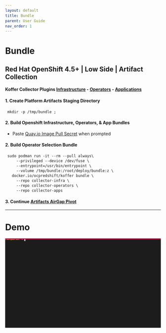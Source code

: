 ```yaml
---
layout: default
title: Bundle
parent: User Guide
nav_order: 1
---
```


# Bundle
## Red Hat OpenShift 4.5+ | Low Side | Artifact Collection
#### Koffer Collector Plugins [Infrastructure] - [Operators] - [Applications]   

#### 1. Create Platform Artifacts Staging Directory
```
 mkdir -p /tmp/bundle ;
```
#### 2. Build Openshift Infrastructure, Operators, & App Bundles
  - Paste [Quay.io Image Pull Secret] when prompted    
    
#### 2. Build Operator Selection Bundle
```
 sudo podman run -it --rm --pull always\
     --privileged --device /dev/fuse \
     --entrypoint=/usr/bin/entrypoint \
     --volume /tmp/bundle:/root/deploy/bundle:z \
   docker.io/ocpredshift/koffer bundle \
     --repo collector-infra \
     --repo collector-operators \
     --repo collector-apps
```
    
    
#### 3. Continue [Artifacts AirGap Pivot](./PIVOT.md)

------------------------------------------------------------------------------
# Demo
![bundle](./web/bundle.svg)

[Operators]:https://github.com/CodeSparta/collector-operators
[Applications]:https://github.com/CodeSparta/collector-apps
[Infrastructure]:https://github.com/CodeSparta/collector-infra
[Quay.io Image Pull Secret]:https://cloud.redhat.com/openshift/install/metal/user-provisioned
